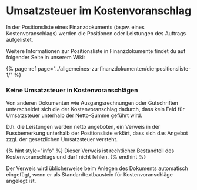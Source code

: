 # Umsatzsteuer im Kostenvoranschlag

In der Positionsliste eines Finanzdokuments \(bspw. eines Kostenvoranschlags\) werden die Positionen oder Leistungen des Auftrags aufgelistet. 

Weitere Informationen zur Positionsliste in Finanzdokumente findet du auf folgender Seite in unserem Wiki:

{% page-ref page="../allgemeines-zu-finanzdokumenten/die-positionsliste-1/" %}

### Keine Umsatzsteuer in Kostenvoranschlägen

Von anderen Dokumenten wie Ausgangsrechnungen oder Gutschriften unterscheidet sich die der Kostenvoranschlag dadurch, dass kein Feld für Umsatzsteuer unterhalb der Netto-Summe geführt wird.

D.h. die Leistungen werden netto angeboten, ein Verweis in der Fussbemerkung unterhalb der Positionsliste erklärt, dass sich das Angebot zzgl. der gesetzlichen Umsatzsteuer versteht.

{% hint style="info" %}
Dieser Verweis ist rechtlicher Bestandteil des Kostenvoranschlags und darf nicht fehlen.
{% endhint %}

Der Verweis wird üblicherweise beim Anlegen des Dokuments automatisch eingefügt, wenn er als Standardtextbaustein für Kostenvoranschläge angelegt ist.

